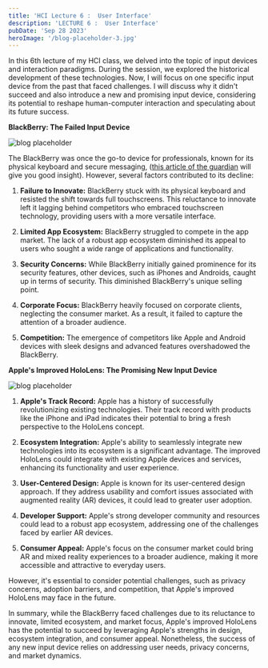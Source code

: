 ```yaml
---
title: 'HCI Lecture 6 :  User Interface'
description: 'LECTURE 6 :  User Interface'
pubDate: 'Sep 28 2023'
heroImage: '/blog-placeholder-3.jpg'
---
```


In this 6th lecture of my HCI class, we delved into the topic of input devices and interaction paradigms. During the session, we explored the historical development of these technologies. Now, I will focus on one specific input device from the past that faced challenges. I will discuss why it didn't succeed and also introduce a new and promising input device, considering its potential to reshape human-computer interaction and speculating about its future success.



**BlackBerry: The Failed Input Device**

![blog placeholder](/blackberry.jpg)

The BlackBerry was once the go-to device for professionals, known for its physical keyboard and secure messaging, (<a href="https://www.theguardian.com/technology/2023/oct/15/blackberry-smartphone-status-symbol-then-crashed-and-burned">this article of the guardian</a> will give you good insight). 
However, several factors contributed to its decline:

1. **Failure to Innovate:** BlackBerry stuck with its physical keyboard and resisted the shift towards full touchscreens. This reluctance to innovate left it lagging behind competitors who embraced touchscreen technology, providing users with a more versatile interface.

2. **Limited App Ecosystem:** BlackBerry struggled to compete in the app market. The lack of a robust app ecosystem diminished its appeal to users who sought a wide range of applications and functionality.

3. **Security Concerns:** While BlackBerry initially gained prominence for its security features, other devices, such as iPhones and Androids, caught up in terms of security. This diminished BlackBerry's unique selling point.

4. **Corporate Focus:** BlackBerry heavily focused on corporate clients, neglecting the consumer market. As a result, it failed to capture the attention of a broader audience.

5. **Competition:** The emergence of competitors like Apple and Android devices with sleek designs and advanced features overshadowed the BlackBerry.



**Apple's Improved HoloLens: The Promising New Input Device**

![blog placeholder](/hololens.jpg)

1. **Apple's Track Record:** Apple has a history of successfully revolutionizing existing technologies. Their track record with products like the iPhone and iPad indicates their potential to bring a fresh perspective to the HoloLens concept.

2. **Ecosystem Integration:** Apple's ability to seamlessly integrate new technologies into its ecosystem is a significant advantage. The improved HoloLens could integrate with existing Apple devices and services, enhancing its functionality and user experience.

3. **User-Centered Design:** Apple is known for its user-centered design approach. If they address usability and comfort issues associated with augmented reality (AR) devices, it could lead to greater user adoption.

4. **Developer Support:** Apple's strong developer community and resources could lead to a robust app ecosystem, addressing one of the challenges faced by earlier AR devices.

5. **Consumer Appeal:** Apple's focus on the consumer market could bring AR and mixed reality experiences to a broader audience, making it more accessible and attractive to everyday users.

However, it's essential to consider potential challenges, such as privacy concerns, adoption barriers, and competition, that Apple's improved HoloLens may face in the future.

In summary, while the BlackBerry faced challenges due to its reluctance to innovate, limited ecosystem, and market focus, Apple's improved HoloLens has the potential to succeed by leveraging Apple's strengths in design, ecosystem integration, and consumer appeal. Nonetheless, the success of any new input device relies on addressing user needs, privacy concerns, and market dynamics.
